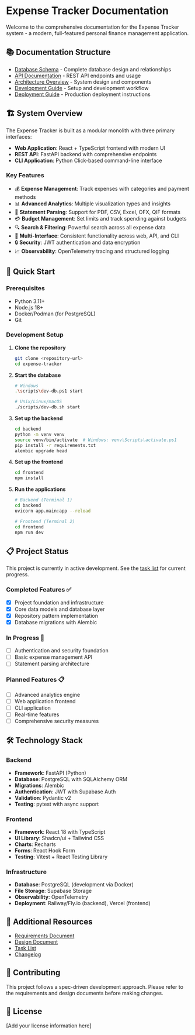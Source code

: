 # Expense Tracker Documentation

Welcome to the comprehensive documentation for the Expense Tracker system - a modern, full-featured personal finance management application.

## 📚 Documentation Structure

- [Database Schema](./database/schema.md) - Complete database design and relationships
- [API Documentation](./api/README.md) - REST API endpoints and usage
- [Architecture Overview](./architecture/README.md) - System design and components
- [Development Guide](./development/README.md) - Setup and development workflow
- [Deployment Guide](./deployment/README.md) - Production deployment instructions

## 🏗️ System Overview

The Expense Tracker is built as a modular monolith with three primary interfaces:

- **Web Application**: React + TypeScript frontend with modern UI
- **REST API**: FastAPI backend with comprehensive endpoints
- **CLI Application**: Python Click-based command-line interface

### Key Features

- 💰 **Expense Management**: Track expenses with categories and payment methods
- 📊 **Advanced Analytics**: Multiple visualization types and insights
- 📄 **Statement Parsing**: Support for PDF, CSV, Excel, OFX, QIF formats
- 💳 **Budget Management**: Set limits and track spending against budgets
- 🔍 **Search & Filtering**: Powerful search across all expense data
- 📱 **Multi-Interface**: Consistent functionality across web, API, and CLI
- 🔒 **Security**: JWT authentication and data encryption
- 📈 **Observability**: OpenTelemetry tracing and structured logging

## 🚀 Quick Start

### Prerequisites

- Python 3.11+
- Node.js 18+
- Docker/Podman (for PostgreSQL)
- Git

### Development Setup

1. **Clone the repository**
   ```bash
   git clone <repository-url>
   cd expense-tracker
   ```

2. **Start the database**
   ```bash
   # Windows
   .\scripts\dev-db.ps1 start
   
   # Unix/Linux/macOS
   ./scripts/dev-db.sh start
   ```

3. **Set up the backend**
   ```bash
   cd backend
   python -m venv venv
   source venv/bin/activate  # Windows: venv\Scripts\activate.ps1
   pip install -r requirements.txt
   alembic upgrade head
   ```

4. **Set up the frontend**
   ```bash
   cd frontend
   npm install
   ```

5. **Run the applications**
   ```bash
   # Backend (Terminal 1)
   cd backend
   uvicorn app.main:app --reload
   
   # Frontend (Terminal 2)
   cd frontend
   npm run dev
   ```

## 📋 Project Status

This project is currently in active development. See the [task list](.kiro/specs/expense-tracker/tasks.md) for current progress.

### Completed Features ✅

- [x] Project foundation and infrastructure
- [x] Core data models and database layer
- [x] Repository pattern implementation
- [x] Database migrations with Alembic

### In Progress 🚧

- [ ] Authentication and security foundation
- [ ] Basic expense management API
- [ ] Statement parsing architecture

### Planned Features 📋

- [ ] Advanced analytics engine
- [ ] Web application frontend
- [ ] CLI application
- [ ] Real-time features
- [ ] Comprehensive security measures

## 🛠️ Technology Stack

### Backend
- **Framework**: FastAPI (Python)
- **Database**: PostgreSQL with SQLAlchemy ORM
- **Migrations**: Alembic
- **Authentication**: JWT with Supabase Auth
- **Validation**: Pydantic v2
- **Testing**: pytest with async support

### Frontend
- **Framework**: React 18 with TypeScript
- **UI Library**: Shadcn/ui + Tailwind CSS
- **Charts**: Recharts
- **Forms**: React Hook Form
- **Testing**: Vitest + React Testing Library

### Infrastructure
- **Database**: PostgreSQL (development via Docker)
- **File Storage**: Supabase Storage
- **Observability**: OpenTelemetry
- **Deployment**: Railway/Fly.io (backend), Vercel (frontend)

## 📖 Additional Resources

- [Requirements Document](.kiro/specs/expense-tracker/requirements.md)
- [Design Document](.kiro/specs/expense-tracker/design.md)
- [Task List](.kiro/specs/expense-tracker/tasks.md)
- [Changelog](../CHANGELOG.md)

## 🤝 Contributing

This project follows a spec-driven development approach. Please refer to the requirements and design documents before making changes.

## 📄 License

[Add your license information here]